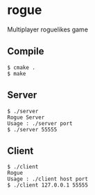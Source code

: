 # rogue
Multiplayer roguelikes game

## Compile
    $ cmake .
    $ make

## Server
    $ ./server
    Rogue Server
    Usage : ./server port
    $ ./server 55555

## Client
    $ ./client
    Rogue
    Usage : ./client host port
    $ ./client 127.0.0.1 55555
